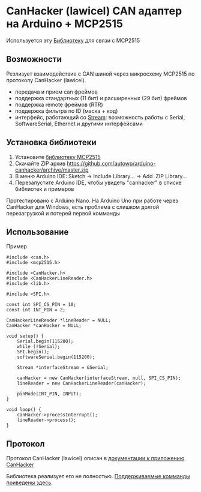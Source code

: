 # CanHacker (lawicel) CAN адаптер на Arduino + MCP2515

Используется эту [Библиотеку](https://github.com/autowp/arduino-mcp2515) для связи с MCP2515

## Возможности

Резлизует взаимодействие с CAN шиной через микросхему MCP2515 по протоколу CanHacker (lawicel).

- передача и прием can фреймов
- поддержка стандартных (11 бит) и расширенных (29 бит) фреймов
- поддержка remote фреймов (RTR)
- поддержка фильтра по ID (маска + код)
- интерфейс, работающий со [Stream](https://www.arduino.cc/en/Reference/Stream): возможность работы с Serial, SoftwareSerial, Ethernet и другими интерфейсами 

## Установка библиотеки

1. Установите [библиотеку MCP2515](https://github.com/autowp/arduino-mcp2515)
2. Скачайте ZIP архив https://github.com/autowp/arduino-canhacker/archive/master.zip
3. В меню Arduino IDE: Sketch -> Include Library... -> Add .ZIP Library...
4. Перезапустите Arduino IDE, чтобы увидеть "canhacker" в списке библиотек и примеров

Протестировано с Arduino Nano.
На Arduino Uno при работе через CanHacker для Windows, есть проблема с слишком долгой перезагрузкой и потерей первой комманды

## Использование

Пример

```
#include <can.h>
#include <mcp2515.h>

#include <CanHacker.h>
#include <CanHackerLineReader.h>
#include <lib.h>

#include <SPI.h>

const int SPI_CS_PIN = 10;
const int INT_PIN = 2;

CanHackerLineReader *lineReader = NULL;
CanHacker *canHacker = NULL;

void setup() {
    Serial.begin(115200);
    while (!Serial);
    SPI.begin();
    softwareSerial.begin(115200);

    Stream *interfaceStream = &Serial;
    
    canHacker = new CanHacker(interfaceStream, null, SPI_CS_PIN);
    lineReader = new CanHackerLineReader(canHacker);
    
    pinMode(INT_PIN, INPUT);
}

void loop() {
    canHacker->processInterrupt();
    lineReader->process();
}
```

## Протокол

Протокол CanHacker (lawicel) описан в [документации к приложению CanHacker](http://www.mictronics.de/projects/usb-can-bus/)

Библиотека реализует его не полностью. [Поддерживаемые комманды приведены здесь](protocol.md).